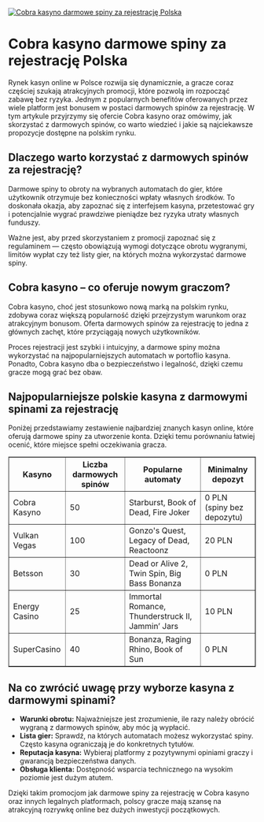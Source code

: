 [![Cobra kasyno darmowe spiny za rejestrację Polska](https://123-caf.pages.dev/gitsignup.png)](https://vrmoo.ru/Bt82HjjY)

<h1>Cobra kasyno darmowe spiny za rejestrację Polska</h1> <p>Rynek kasyn online w Polsce rozwija się dynamicznie, a gracze coraz częściej szukają atrakcyjnych promocji, które pozwolą im rozpocząć zabawę bez ryzyka. Jednym z popularnych benefitów oferowanych przez wiele platform jest bonusem w postaci darmowych spinów za rejestrację. W tym artykule przyjrzymy się ofercie Cobra kasyno oraz omówimy, jak skorzystać z darmowych spinów, co warto wiedzieć i jakie są najciekawsze propozycje dostępne na polskim rynku.</p>  <h2>Dlaczego warto korzystać z darmowych spinów za rejestrację?</h2> <p>Darmowe spiny to obroty na wybranych automatach do gier, które użytkownik otrzymuje bez konieczności wpłaty własnych środków. To doskonała okazja, aby zapoznać się z interfejsem kasyna, przetestować gry i potencjalnie wygrać prawdziwe pieniądze bez ryzyka utraty własnych funduszy.</p> <p>Ważne jest, aby przed skorzystaniem z promocji zapoznać się z regulaminem — często obowiązują wymogi dotyczące obrotu wygranymi, limitów wypłat czy też listy gier, na których można wykorzystać darmowe spiny.</p>  <h2>Cobra kasyno – co oferuje nowym graczom?</h2> <p>Cobra kasyno, choć jest stosunkowo nową marką na polskim rynku, zdobywa coraz większą popularność dzięki przejrzystym warunkom oraz atrakcyjnym bonusom. Oferta darmowych spinów za rejestrację to jedna z głównych zachęt, które przyciągają nowych użytkowników.</p> <p>Proces rejestracji jest szybki i intuicyjny, a darmowe spiny można wykorzystać na najpopularniejszych automatach w portoflio kasyna. Ponadto, Cobra kasyno dba o bezpieczeństwo i legalność, dzięki czemu gracze mogą grać bez obaw.</p>  <h2>Najpopularniejsze polskie kasyna z darmowymi spinami za rejestrację</h2> <p>Poniżej przedstawiamy zestawienie najbardziej znanych kasyn online, które oferują darmowe spiny za utworzenie konta. Dzięki temu porównaniu łatwiej ocenić, które miejsce spełni oczekiwania gracza.</p>  <table border="1" cellpadding="8" cellspacing="0" style="border-collapse: collapse; width: 100%; max-width: 700px;">   <thead>     <tr>       <th>Kasyno</th>       <th>Liczba darmowych spinów</th>       <th>Popularne automaty</th>       <th>Minimalny depozyt</th>     </tr>   </thead>   <tbody>     <tr>       <td>Cobra Kasyno</td>       <td>50</td>       <td>Starburst, Book of Dead, Fire Joker</td>       <td>0 PLN (spiny bez depozytu)</td>     </tr>     <tr>       <td>Vulkan Vegas</td>       <td>100</td>       <td>Gonzo's Quest, Legacy of Dead, Reactoonz</td>       <td>20 PLN</td>     </tr>     <tr>       <td>Betsson</td>       <td>30</td>       <td>Dead or Alive 2, Twin Spin, Big Bass Bonanza</td>       <td>0 PLN</td>     </tr>     <tr>       <td>Energy Casino</td>       <td>25</td>       <td>Immortal Romance, Thunderstruck II, Jammin’ Jars</td>       <td>10 PLN</td>     </tr>     <tr>       <td>SuperCasino</td>       <td>40</td>       <td>Bonanza, Raging Rhino, Book of Sun</td>       <td>0 PLN</td>     </tr>   </tbody> </table>  <h2>Na co zwrócić uwagę przy wyborze kasyna z darmowymi spinami?</h2> <ul>   <li><strong>Warunki obrotu:</strong> Najważniejsze jest zrozumienie, ile razy należy obrócić wygraną z darmowych spinów, aby móc ją wypłacić.</li>   <li><strong>Lista gier:</strong> Sprawdź, na których automatach możesz wykorzystać spiny. Często kasyna ograniczają je do konkretnych tytułów.</li>   <li><strong>Reputacja kasyna:</strong> Wybieraj platformy z pozytywnymi opiniami graczy i gwarancją bezpieczeństwa danych.</li>   <li><strong>Obsługa klienta:</strong> Dostępność wsparcia technicznego na wysokim poziomie jest dużym atutem.</li> </ul>  <p>Dzięki takim promocjom jak darmowe spiny za rejestrację w Cobra kasyno oraz innych legalnych platformach, polscy gracze mają szansę na atrakcyjną rozrywkę online bez dużych inwestycji początkowych.</p>